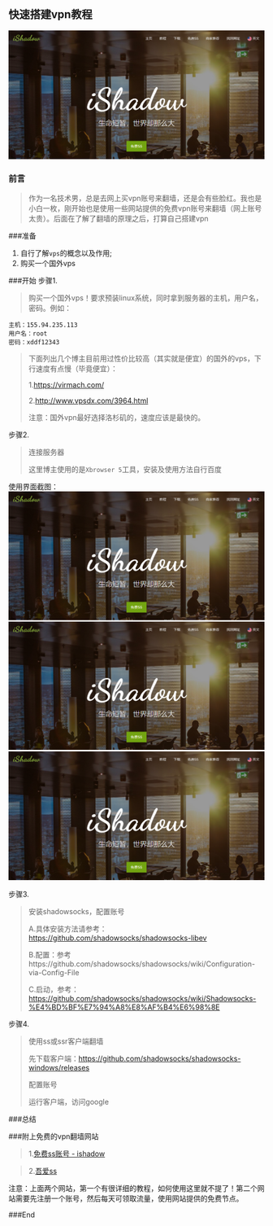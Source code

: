 ## 快速搭建vpn教程

![alt text](ishadow.png "Title")

### 前言

>作为一名技术男，总是去网上买vpn账号来翻墙，还是会有些脸红。我也是小白一枚，刚开始也是使用一些网站提供的免费vpn账号来翻墙（网上账号太贵）。后面在了解了翻墙的原理之后，打算自己搭建vpn

###准备
1. 自行了解`vps`的概念以及作用;
2. 购买一个国外vps


###开始
步骤1.
>购买一个国外vps！要求预装linux系统，同时拿到服务器的主机，用户名，密码。例如：
```
主机：155.94.235.113
用户名：root
密码：xddf12343
```
>
>下面列出几个博主目前用过性价比较高（其实就是便宜）的国外的vps，下行速度有点慢（毕竟便宜）：
>
>1.https://virmach.com/
>
>2.http://www.vpsdx.com/3964.html
>
>注意：国外vpn最好选择洛杉矶的，速度应该是最快的。

步骤2.
>连接服务器
>
>这里博主使用的是`Xbrowser 5`工具，安装及使用方法自行百度

使用界面截图：
![alt text](ishadow.png "Title")
![alt text](ishadow.png "Title")
![alt text](ishadow.png "Title")

步骤3.
>安装shadowsocks，配置账号
>
>A.具体安装方法请参考：https://github.com/shadowsocks/shadowsocks-libev
>
>B.配置：参考https://github.com/shadowsocks/shadowsocks/wiki/Configuration-via-Config-File
>
>C.启动，参考：https://github.com/shadowsocks/shadowsocks/wiki/Shadowsocks-%E4%BD%BF%E7%94%A8%E8%AF%B4%E6%98%8E

步骤4.
>使用ss或ssr客户端翻墙
>
>先下载客户端：https://github.com/shadowsocks/shadowsocks-windows/releases
>
>配置账号
>
>运行客户端，访问google


###总结



###附上免费的vpn翻墙网站
>1.[免费ss账号 - ishadow](https://global.ishadowx.net/index_cn.html)

>2.[吾爱ss](https://www.52ss.pl/)

注意：上面两个网站，第一个有很详细的教程，如何使用这里就不提了！第二个网站需要先注册一个账号，然后每天可领取流量，使用网站提供的免费节点。

###End